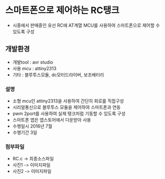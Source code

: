 # 스마트폰으로 제어하는 RC탱크
  - 시중에서 판매중인 유선 RC에 AT계열 MCU를 사용하여 스마트폰으로 제어할 수 있도록 구성

## 개발환경
  - 개발tool : avr studio
  - 사용 mcu : attiny2313
  - 기타 : 블루투스모듈, dc모터드라이버, 보조배터리
  
### 설명
  - 소형 mcu인 attiny2313을 사용하여 간단히 회로를 직접구성
  - 시리얼통신으로 블루투스 모듈을 제어하여 스마트폰과 연동
  - pwm 2port를 사용하여 실제 탱크처럼 기동할 수 있도록 구성 
  - 스마트폰 앱은 앱스토어에서 다운받아 사용
  - 수행일시 2016년 7월
  - 수행기간 3일

### 첨부파일
  - RC.c -> 최종소스파일
  - 사진1 -> 이미지파일
  - 사진2 -> 이미지파일
